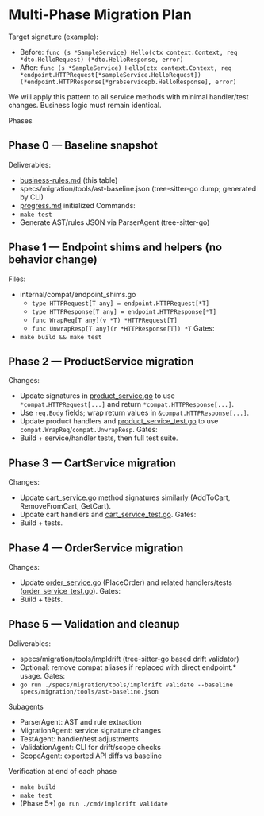 # Multi‑Phase Migration Plan

Target signature (example):
- Before: `func (s *SampleService) Hello(ctx context.Context, req *dto.HelloRequest) (*dto.HelloResponse, error)`
- After: `func (s *SampleService) Hello(ctx context.Context, req *endpoint.HTTPRequest[*sampleService.HelloRequest]) (*endpoint.HTTPResponse[*grabservicepb.HelloResponse], error)`

We will apply this pattern to all service methods with minimal handler/test changes. Business logic must remain identical.

Phases

## Phase 0 — Baseline snapshot
Deliverables:
- [business-rules.md](./business-rules.md) (this table)
- specs/migration/tools/ast-baseline.json (tree-sitter-go dump; generated by CLI)
- [progress.md](./progress.md) initialized
Commands:
- `make test`
- Generate AST/rules JSON via ParserAgent (tree-sitter-go)

## Phase 1 — Endpoint shims and helpers (no behavior change)
Files:
- internal/compat/endpoint_shims.go
  - `type HTTPRequest[T any] = endpoint.HTTPRequest[*T]`
  - `type HTTPResponse[T any] = endpoint.HTTPResponse[*T]`
  - `func WrapReq[T any](v *T) *HTTPRequest[T]`
  - `func UnwrapResp[T any](r *HTTPResponse[T]) *T`
Gates:
- `make build && make test`

## Phase 2 — ProductService migration
Changes:
- Update signatures in [product_service.go](file:///Users/isurufonseka/grab/example-ecom-go-api/internal/services/product_service.go) to use `*compat.HTTPRequest[...]` and return `*compat.HTTPResponse[...]`.
- Use `req.Body` fields; wrap return values in `&compat.HTTPResponse[...]`.
- Update product handlers and [product_service_test.go](file:///Users/isurufonseka/grab/example-ecom-go-api/internal/services/product_service_test.go) to use `compat.WrapReq`/`compat.UnwrapResp`.
Gates:
- Build + service/handler tests, then full test suite.

## Phase 3 — CartService migration
Changes:
- Update [cart_service.go](file:///Users/isurufonseka/grab/example-ecom-go-api/internal/services/cart_service.go) method signatures similarly (AddToCart, RemoveFromCart, GetCart).
- Update cart handlers and [cart_service_test.go](file:///Users/isurufonseka/grab/example-ecom-go-api/internal/services/cart_service_test.go).
Gates:
- Build + tests.

## Phase 4 — OrderService migration
Changes:
- Update [order_service.go](file:///Users/isurufonseka/grab/example-ecom-go-api/internal/services/order_service.go) (PlaceOrder) and related handlers/tests ([order_service_test.go](file:///Users/isurufonseka/grab/example-ecom-go-api/internal/services/order_service_test.go)).
Gates:
- Build + tests.

## Phase 5 — Validation and cleanup
Deliverables:
- specs/migration/tools/impldrift (tree-sitter-go based drift validator)
- Optional: remove compat aliases if replaced with direct endpoint.* usage.
Gates:
- `go run ./specs/migration/tools/impldrift validate --baseline specs/migration/tools/ast-baseline.json`

Subagents
- ParserAgent: AST and rule extraction
- MigrationAgent: service signature changes
- TestAgent: handler/test adjustments
- ValidationAgent: CLI for drift/scope checks
- ScopeAgent: exported API diffs vs baseline

Verification at end of each phase
- `make build`
- `make test`
- (Phase 5+) `go run ./cmd/impldrift validate`
